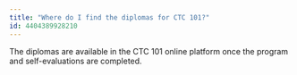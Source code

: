 ```yaml
---
title: "Where do I find the diplomas for CTC 101?"
id: 4404389928210
---
```


The diplomas are available in the CTC 101 online platform once the program and self-evaluations are completed.
